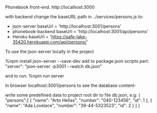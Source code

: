 Phonebook front-end.
http://localhost:3000

with backend change the baseURL path in ../services/persons.js to:
- json-server        baseUrl = 'http://localhost:3001/persons' 
- phonebook-backend  baseUrl = 'http://localhost:3001/api/persons'
- Heroku             baseUrl = 'https://safe-lake-35420.herokuapp.com/api/persons/'



To use the json-server locally in the project

%npm install json-server --save-dev 
add to package.json scripts part:
"server": "json-server -p3001 --watch db.json"

and to run:
%npm run server

In browser localhost:3001/persons to see the database content-

write some predefined data to project root dir to file db.json, e.g:
{
  "persons":[
    { 
      "name": "Arto Hellas", 
      "number": "040-123456",
      "id": 1
    },
    { 
      "name": "Ada Lovelace", 
      "number": "39-44-5323523",
      "id": 2
    }
  ]
}